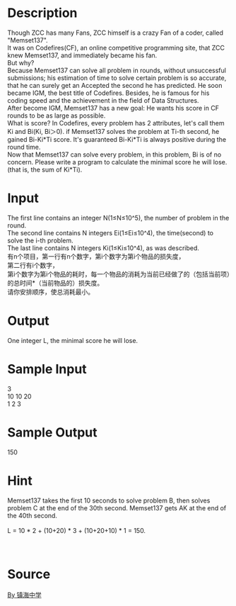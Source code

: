 
# Description

<div class="content"><div>Though ZCC has many Fans, ZCC himself is a crazy Fan of a coder, called &#34;Memset137&#34;.</div>
<div>It was on Codefires(CF), an online competitive programming site, that ZCC knew Memset137, and immediately became his fan.</div>
<div>But why?</div>
<div>Because Memset137 can solve all problem in rounds, without unsuccessful submissions; his estimation of time to solve certain problem is so accurate, that he can surely get an Accepted the second he has predicted. He soon became IGM, the best title of Codefires. Besides, he is famous for his coding speed and the achievement in the field of Data Structures.</div>
<div>After become IGM, Memset137 has a new goal: He wants his score in CF rounds to be as large as possible.</div>
<div>What is score? In Codefires, every problem has 2 attributes, let&#39;s call them Ki and Bi(Ki, Bi＞0). if Memset137 solves the problem at Ti-th second, he gained Bi-Ki*Ti score. It&#39;s guaranteed Bi-Ki*Ti is always positive during the round time.</div>
<div>Now that Memset137 can solve every problem, in this problem, Bi is of no concern. Please write a program to calculate the minimal score he will lose.(that is, the sum of Ki*Ti).</div>
<p></p></div>

# Input

<div class="content"><div>The first line contains an integer N(1≤N≤10^5), the number of problem in the round.</div>
<div>The second line contains N integers Ei(1≤Ei≤10^4), the time(second) to solve the i-th problem.</div>
<div>The last line contains N integers Ki(1≤Ki≤10^4), as was described.<span class="Apple-tab-span" style="white-space:pre">	</span></div>
<div>有n个项目，第一行有n个数字，第i个数字为第i个物品的损失度，</div>
<div>第二行有i个数字，</div>
<div>第i个数字为第i个物品的耗时，每一个物品的消耗为当前已经做了的（包括当前项）的总时间*（当前物品的）损失度。</div>
<div>请你安排顺序，使总消耗最小。</div></div>

# Output

<div class="content"><div>One integer L, the minimal score he will lose.</div>
<p></p></div>

# Sample Input

<div class="content"><span class="sampledata">3<br/>
10 10 20<br/>
1 2 3</span></div>

# Sample Output

<div class="content"><span class="sampledata">150</span></div>

# Hint

<div class="content"><p></p><div>Memset137 takes the first 10 seconds to solve problem B, then solves problem C at the end of the 30th second. Memset137 gets AK at the end of the 40th second.</div><br/>
<div>L = 10 * 2 + (10+20) * 3 + (10+20+10) * 1 = 150. </div><br/>
<div></div><br/>
<p></p><p></p></div>

# Source

<div class="content"><p><a href="problemset.php?search=By 镇海中学">By 镇海中学</a></p></div>

